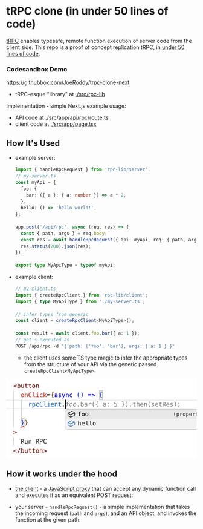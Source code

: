 # tRPC clone (in under 50 lines of code)

[tRPC](https://trpc.io/) enables typesafe, remote function execution of server code from the client side. This repo is a proof of concept replication tRPC, in [under 50 lines of code](./src/rpc-lib/).

### Codesandbox Demo

https://githubbox.com/JoeRoddy/trpc-clone-next

- tRPC-esque "library" at [./src/rpc-lib](./src/rpc-lib/)

Implementation - simple Next.js example usage:

- API code at [./src/app/api/rpc/route.ts](./src/app/api/rpc/route.ts)
- client code at [./src/app/page.tsx](./src/app/page.tsx)

## How It's Used

- example server:

  ```ts
  import { handleRpcRequest } from 'rpc-lib/server';
  // my-server.ts
  const myApi = {
    foo: {
      bar: ({ a }: { a: number }) => a * 2,
    },
    hello: () => 'hello world!',
  };

  app.post('/api/rpc', async (req, res) => {
    const { path, args } = req.body;
    const res = await handleRpcRequest({ api: myApi, req: { path, args } });
    res.status(200).json(res);
  });

  export type MyApiType = typeof myApi;
  ```

- example client:

  ```ts
  // my-client.ts
  import { createRpcClient } from 'rpc-lib/client';
  import { type MyApiType } from './my-server.ts';

  // infer types from generic
  const client = createRpcClient<MyApiType>();

  const result = await client.foo.bar({ a: 1 });
  // get's executed as
  POST /api/rpc -d "{ path: ['foo', 'bar'], args: { a: 1 } }"
  ```

  - the client uses some TS type magic to infer the appropriate types from the structure of your API via the generic passed `createRpcClient<MyApiType>`

![type completion](./example-images/type-completion.png)

## How it works under the hood

- [the client](./src/rpc-lib/client/index.ts) - a [JavaScript proxy](https://developer.mozilla.org/en-US/docs/Web/JavaScript/Reference/Global_Objects/Proxy) that can accept any dynamic function call and executes it as an equivalent POST request:

- your server - `handleRpcRequest()` - a simple implementation that takes the incoming request (`path` and `args`), and an API object, and invokes the function at the given path:
